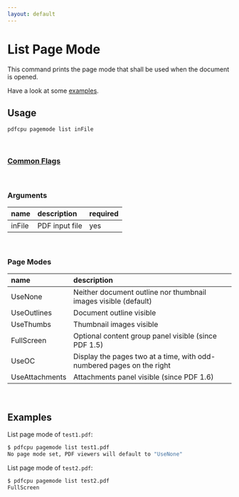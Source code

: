 ```yaml
---
layout: default
---
```


# List Page Mode

This command prints the page mode that shall be used when the document is opened.

Have a look at some [examples](#examples).

## Usage

```
pdfcpu pagemode list inFile
```

<br>

### [Common Flags](../getting_started/common_flags)

<br>

### Arguments

| name    | description         | required
|:--------|:--------------------|:--------------------------
| inFile  | PDF input file                             | yes

<br>

### Page Modes

| name           | description
|:---------------|:-------------------------------------------------
| UseNone        | Neither document outline nor thumbnail images visible (default)
| UseOutlines    | Document outline visible
| UseThumbs      | Thumbnail images visible
| FullScreen     | Optional content group panel visible (since PDF 1.5)
| UseOC          | Display the pages two at a time, with odd-numbered pages on the right
| UseAttachments | Attachments panel visible (since PDF 1.6)

<br>

## Examples

List page mode of `test1.pdf`:

```sh
$ pdfcpu pagemode list test1.pdf
No page mode set, PDF viewers will default to "UseNone"
```

List page mode of `test2.pdf`:

```sh
$ pdfcpu pagemode list test2.pdf
FullScreen
```



